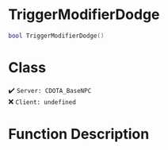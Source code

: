 # TriggerModifierDodge
```lua
bool TriggerModifierDodge()
```
# Class
✔️ `Server: CDOTA_BaseNPC`  
❌ `Client: undefined`  

# Function Description

